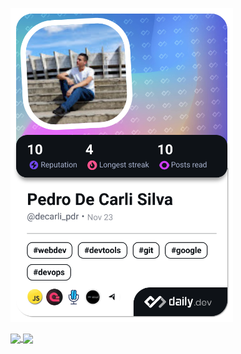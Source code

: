 <a href="https://app.daily.dev/decarli_pdr"><img src="./devcard.png" width="356" alt="decarli-pdr's Dev Card"/></a>

<a href="https://git.pyserver.com.br/api?username=decarli-pdr&locale=pt-br&show_icons=true&show=reviews,discussions_started,discussions_answered,prs_merged,prs_merged_percentage&rank_icon=github">
  <img align="center" src="https://git.pyserver.com.br/api?username=decarli-pdr&locale=pt-br&show_icons=true&show=reviews,discussions_started,discussions_answered,prs_merged,prs_merged_percentage&rank_icon=github" />
</a>
<a href="https://github.com/anuraghazra/convoychat">
  <img align="center" src="https:///git.pyserver.com.br/api/wakatime?username=decarli_pdr" />
</a>
